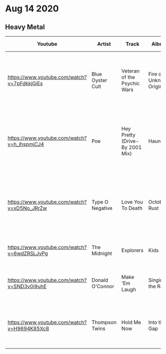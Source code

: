 # Aug 14 2020
## Heavy Metal
|Youtube|Artist|Track|Album|Year|Track #|Album #|Notes|
|-------|------|-----|-----|----|-------|-----|-----|
| https://www.youtube.com/watch?v=7pFdkkjGiEs | Blue Oyster Cult | Veteran of the Psychic Wars | Fire of Unknown Origin | 1981 | 3 | 8 | Was re-released on live album "Extraterrestrial Live" in 1982. Appears on soundtrack of 1981 film "Heavy Metal". |
| https://www.youtube.com/watch?v=h_lhspmjCJ4 | Poe | Hey Pretty (Drive-By 2001 Mix) | Haunted | 2000 | 10 | 2 | Most lyrics were removed and replaced with her brother Mark Danielewski reading excerpts from his book House of Leaves. |
| https://www.youtube.com/watch?v=xD5No_JRrZw | Type O Negative | Love You To Death | October Rust | 1996 | 3 | 4 | He mentions that they put prank tracks on their albums except for one, but wikipedia says this is the first album they put a prank track on. |
| https://www.youtube.com/watch?v=6wdZRSLJvPg | The Midnight | Explorers | Kids | 2018 | 5 | 2 | The previous track on the album is called "Lost Boy". |
| https://www.youtube.com/watch?v=SND3v0i9uhE | Donald O'Connor | Make 'Em Laugh | Singin' In the Rain | 1952 | 5 | n/a | Just said this was meant to cheer people up in case he brought the mood down. |
| https://www.youtube.com/watch?v=H9694K85Xc8 | Thompson Twins | Hold Me Now | Into the Gap | 1983 | 7 | 4 | This played immediately after the previous track with no commentary from 1o57. |